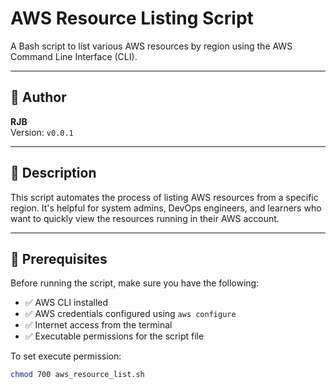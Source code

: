 # AWS Resource Listing Script

A Bash script to list various AWS resources by region using the AWS Command Line Interface (CLI).

---

## 👤 Author

**RJB**  
Version: `v0.0.1`

---

## 📖 Description

This script automates the process of listing AWS resources from a specific region. It's helpful for system admins, DevOps engineers, and learners who want to quickly view the resources running in their AWS account.

---

## 🔧 Prerequisites

Before running the script, make sure you have the following:

- ✅ AWS CLI installed  
- ✅ AWS credentials configured using `aws configure`  
- ✅ Internet access from the terminal  
- ✅ Executable permissions for the script file

To set execute permission:

```bash
chmod 700 aws_resource_list.sh

